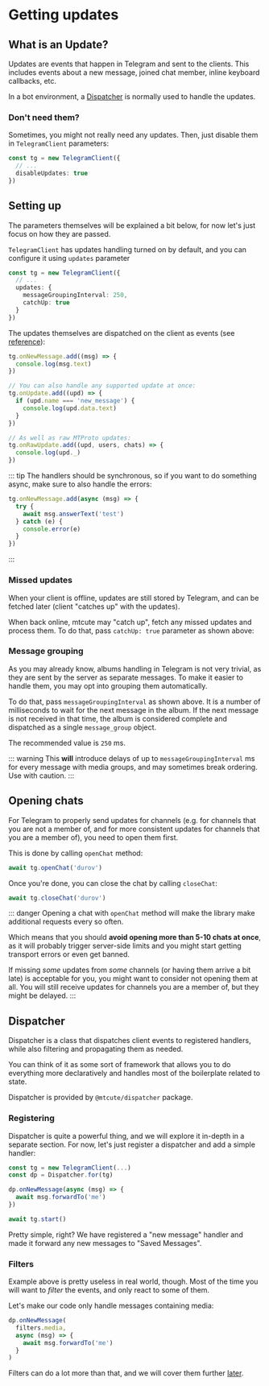 # Getting updates

## What is an Update?

Updates are events that happen in Telegram and sent
to the clients. This includes events about a new message, joined chat member,
inline keyboard callbacks, etc.

In a bot environment, a [Dispatcher](/guide/dispatcher/intro.html) is normally used to handle the updates.

### Don't need them?

Sometimes, you might not really need any updates.
Then, just disable them in `TelegramClient` parameters:

```ts
const tg = new TelegramClient({
  // ...
  disableUpdates: true
})
```

## Setting up

The parameters themselves will be explained a bit below, for now let's just focus on how they are passed.

`TelegramClient` has updates handling turned on by default, and you can configure it using `updates` parameter

```ts
const tg = new TelegramClient({
  // ...
  updates: {
    messageGroupingInterval: 250,
    catchUp: true
  }
})
```

The updates themselves are dispatched on the client as events (see [reference](https://ref.mtcute.dev/classes/_mtcute_core.index.TelegramClient)):
```ts
tg.onNewMessage.add((msg) => {
  console.log(msg.text)
})

// You can also handle any supported update at once:
tg.onUpdate.add((upd) => {
  if (upd.name === 'new_message') {
    console.log(upd.data.text)
  }
})

// As well as raw MTProto updates:
tg.onRawUpdate.add((upd, users, chats) => {
  console.log(upd._)
})
```

::: tip
The handlers should be synchronous, so if you want to do something async, make sure to also handle the errors:

```ts
tg.onNewMessage.add(async (msg) => {
  try {
    await msg.answerText('test')
  } catch (e) {
    console.error(e)
  }
})
```
:::

### Missed updates

When your client is offline, updates are still stored by Telegram,
and can be fetched later (client "catches up" with the updates).

When back online, mtcute may "catch up", fetch any missed updates and
process them. To do that, pass `catchUp: true` parameter as shown above:

### Message grouping

As you may already know, albums handling in Telegram is not very trivial, as they are sent by the server
as separate messages. To make it easier to handle them, you may opt into grouping them automatically.

To do that, pass `messageGroupingInterval` as shown above. It is a number of milliseconds to wait
for the next message in the album. If the next message is not received in that time, the album is
considered complete and dispatched as a single `message_group` object.

The recommended value is `250` ms.

::: warning
This **will** introduce delays of up to `messageGroupingInterval` ms for every message with media groups,
and may sometimes break ordering. Use with caution.
:::

## Opening chats

For Telegram to properly send updates for channels (e.g. for channels that you are not a member of, 
and for more consistent updates for channels that you are a member of), you need to open them first. 

This is done by calling `openChat` method:

```ts
await tg.openChat('durov')
```

Once you're done, you can close the chat by calling `closeChat`:

```ts
await tg.closeChat('durov')
```

::: danger
Opening a chat with `openChat` method will make the library make additional requests every so often.

Which means that you should **avoid opening more than 5-10 chats at once**, as it will probably trigger
server-side limits and you might start getting transport errors or even get banned.

If missing *some* updates from *some* channels (or having them arrive a bit late) is acceptable for you,
you might want to consider not opening them at all. You will still receive updates for channels
you are a member of, but they might be delayed. 
:::

## Dispatcher

Dispatcher is a class that dispatches client events to registered handlers,
while also filtering and propagating them as needed.

You can think of it as some sort of framework that allows you to do everything
more declaratively and handles most of the boilerplate related to state.

Dispatcher is provided by `@mtcute/dispatcher` package.

### Registering

Dispatcher is quite a powerful thing, and we will explore it in-depth in
a separate section. For now, let's just register a dispatcher and add a simple handler:

```ts
const tg = new TelegramClient(...)
const dp = Dispatcher.for(tg)

dp.onNewMessage(async (msg) => {
  await msg.forwardTo('me')
})

await tg.start()
```

Pretty simple, right? We have registered a "new message" handler and made
it forward any new messages to "Saved Messages".

### Filters

Example above is pretty useless in real world, though. Most of the
time you will want to *filter* the events, and only react to some of them.

Let's make our code only handle messages containing media:

```ts
dp.onNewMessage(
  filters.media,
  async (msg) => {
    await msg.forwardTo('me')
  }
)
```

Filters can do a lot more than that, and
we will cover them further [later](../dispatcher/filters.html).
